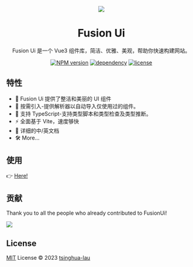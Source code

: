 <p align="center">
<img src="https://img-blog.csdnimg.cn/7faabbe14bd244a5a639b32398bd2f09.png" >
<h1 align="center">Fusion Ui</h1>

<p align="center">Fusion Ui 是一个 Vue3 组件库，简洁、优雅、美观，帮助你快速构建网站。</p>
</p>
<p align="center">
  <a href="https://www.npmjs.com/package/fusion-ui"><img src="https://img.shields.io/npm/v/fusion-ui-vue" alt="NPM version"></a>
  <a href="https://vuejs.org/"><img src="https://img.shields.io/npm/dependency-version/fusion-ui-vue/peer/vue" alt="dependency"></a>
  <a href="./LICENSE"><img src="https://img.shields.io/github/license/tsinghua-lau/fusion-ui" alt="license"></a>
  <p align="center">
</p>


## 特性

- 🧜 Fusion Ui 提供了整洁和美丽的 UI 组件
- 🎡  按需引入-提供解析器以自动导入仅使用过的组件。
- 💪 支持 TypeScript-支持类型脚本和类型检查及类型推断。
- ⚡️ 全面基于 Vite，速度够快
- 📃 详细的中/英文档
- 🛠  More...

## 使用

👉 [Here!](https://tsinghua-lau.github.io/fusion-ui/)

## 贡献



Thank you to all the people who already contributed to FusionUi!

<a href="https://github.com/tsinghua-lau/fusion-ui/graphs/contributors">
  <img src="https://contrib.rocks/image?repo=tsinghua-lau/fusion-ui" />
</a>


## License

[MIT](./LICENSE) License © 2023 [tsinghua-lau](https://github.com/tsinghua-lau)
